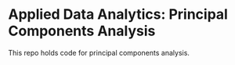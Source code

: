 # Applied Data Analytics: Principal Components Analysis

This repo holds code for principal components analysis.

